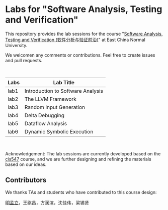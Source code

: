 # Labs for "Software Analysis, Testing and Verification"
This repository provides the lab sessions for the course "[Software Analysis, Testing and Verification (软件分析与验证前沿)](https://tingsu.github.io/files/courses/pa2023.html)" at East China Normal University.


We welcomen any comments or contributions. Feel free to create issues and pull requests.


<br>

| Labs | Lab Title                         |
|------------|-----------------------------------|
| lab1       | Introduction to Software Analysis |
| lab2       | The LLVM Framework                |
| lab3       | Random Input Generation           |
| lab4       | Delta Debugging                   |
| lab5       | Dataflow Analysis                 |
| lab6       | Dynamic Symbolic Execution        |

<br>

Acknowledgement: The lab sessions are currently developed based on the [cis547](https://software-analysis-class.org) course, and we are further designing and refining the materials based on our ideas.


## Contributors

We thanks TAs and students who have contributed to this course design:

<a href="https://ml-ming.dev/">明孟立</a>，王祺昌，方润渲，沈佳伟，梁锡贤
